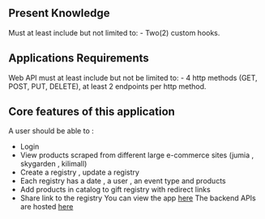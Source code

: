 ## Present Knowledge
Must at least include but not limited to:
    - Two(2) custom hooks.


##  Applications Requirements
Web API must at least include but not be limited to:
    - 4 http methods (GET, POST, PUT, DELETE), at least 2 endpoints per http method.

## Core features of this application 

A user should be able to :
- Login
- View products scraped from different large e-commerce sites (jumia , skygarden , kilimall)
- Create a registry , update a registry
- Each registry has a date , a user , an event type and products
- Add products in catalog to gift registry with redirect links
- Share link to the registry 
You can view the app [here](https://present-knowledge.web.app)
The backend APIs are hosted [here](https://github.com/)
